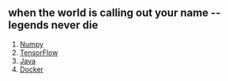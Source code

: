 ﻿## when the world is calling out your name  -- legends never die

 1. [Numpy](/numpy.md)
 2. [TensorFlow](/tensorflow.md)
 3. [Java](/Java/index.md)
 4. [Docker](/Docker/docker.md)


